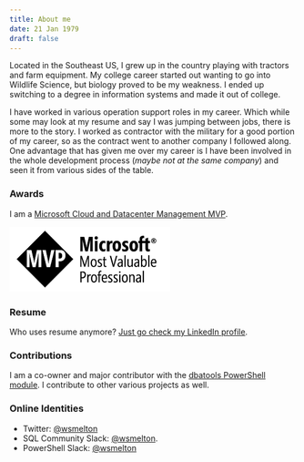 ```yaml
---
title: About me
date: 21 Jan 1979
draft: false
---
```


Located in the Southeast US, I grew up in the country playing with tractors and farm equipment. My college career started out wanting to go into Wildlife Science, but biology proved to be my weakness. I ended up switching to a degree in information systems and made it out of college.

I have worked in various operation support roles in my career. Which while some may look at my resume and say I was jumping between jobs, there is more to the story. I worked as contractor with the military for a good portion of my career, so as the contract went to another company I followed along. One advantage that has given me over my career is I have been involved in the whole development process (*maybe not at the same company*) and seen it from various sides of the table.

### Awards

I am a [Microsoft Cloud and Datacenter Management MVP](https://www.mvp.microsoft.com/en-us/PublicProfile/5002856?fullName=Shawn%20%20Melton).

![](/static/img/MVP_Logo_Horizontal_Secondary_White_RGB_300ppi.png)

### Resume

Who uses resume anymore? [Just go check my LinkedIn profile](http://www.linkedin.com/in/wshawnmelton).

### Contributions

I am a co-owner and major contributor with the [dbatools PowerShell module](https://github.com/sqlcollaborative/dbatools). I contribute to other various projects as well.

### Online Identities

* Twitter: [@wsmelton](https://twitter.com/wsmelton)
* SQL Community Slack: [@wsmelton](https://dbatools.io/slack/).
* PowerShell Slack: [@wsmelton](https://powershell.slack.com)

